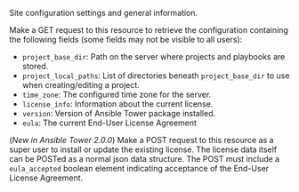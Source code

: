Site configuration settings and general information.

Make a GET request to this resource to retrieve the configuration containing
the following fields (some fields may not be visible to all users):

* `project_base_dir`: Path on the server where projects and playbooks are \
  stored.
* `project_local_paths`: List of directories beneath `project_base_dir` to
  use when creating/editing a project.
* `time_zone`: The configured time zone for the server.
* `license_info`: Information about the current license.
* `version`: Version of Ansible Tower package installed.
* `eula`: The current End-User License Agreement

(_New in Ansible Tower 2.0.0_) Make a POST request to this resource as a super
user to install or update the existing license.  The license data itself can
be POSTed as a normal json data structure.  The POST must include a `eula_accepted`
boolean element indicating acceptance of the End-User License Agreement.
